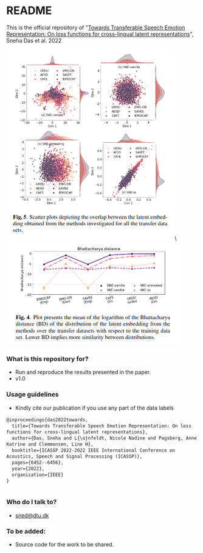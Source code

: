# README #

This is the official repository of 
"[Towards Transferable Speech Emotion Representation: On loss functions for cross-lingual latent representations](https://arxiv.org/abs/2203.14865)", Sneha Das et al. 2022

![Figure1](https://github.com/snehadas/On-transferability-in-SER/blob/main/figures/scatter.png?raw=true)\\
![Figure2](https://github.com/snehadas/On-transferability-in-SER/blob/main/figures/bd.png?raw=true)

### What is this repository for? ###

* Run and reproduce the results presented in the paper.
* v1.0

### Usage guidelines ###

* Kindly cite our publication if you use any part of the data labels

```
@inproceedings{das2022towards,
  title={Towards Transferable Speech Emotion Representation: On loss functions for cross-lingual latent representations},
  author={Das, Sneha and L{\o}nfeldt, Nicole Nadine and Pagsberg, Anne Katrine and Clemmensen, Line H},
  booktitle={ICASSP 2022-2022 IEEE International Conference on Acoustics, Speech and Signal Processing (ICASSP)},
  pages={6452--6456},
  year={2022},
  organization={IEEE}
}


```

### Who do I talk to? ###

* sned@dtu.dk

### To be added: ###

* Source code for the work to be shared.



